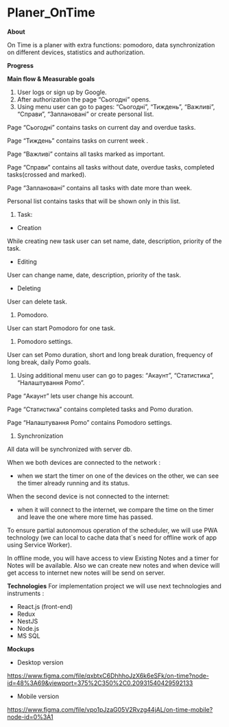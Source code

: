 # Planer_OnTime

**About**

On Time is a planer with extra functions: pomodoro, data synchronization on different devices, statistics and authorization.

**Progress**

**Main flow & Measurable goals**

1. User logs or sign up by Google.
1. After authorization the page “Сьогодні” opens.
1. Using menu user can go to pages: “Сьогодні”, “Тиждень”, “Важливі”, “Справи”, “Заплановані” or create personal list. 

Page “Сьогодні” contains tasks on current day and overdue tasks.

Page “Тиждень” contains tasks on current week .

Page “Важливі” contains all tasks marked as important.

Page “Справи” contains all tasks without date, overdue tasks, completed tasks(crossed and marked).

Page “Заплановані” contains all tasks with date more than week.

Personal list contains tasks that will be shown only in this list.


1. Task:
- Creation

While creating new task user can set name, date, description, priority of the task.

- Editing

User can change name, date, description, priority of the task.

- Deleting

User can delete task.

1. Pomodoro.

User can start Pomodoro for one task.

1. Pomodoro settings.

User can set Pomo duration, short and long break duration, frequency of long break, daily Pomo goals.

1. Using additional menu user can go to pages: “Акаунт”, “Статистика”, “Налаштування Pomo”.

Page “Акаунт” lets user change his account.

Page “Статистика” contains completed tasks and Pomo duration.

Page “Налаштування Pomo” contains Pomodoro settings.

1. Synchronization

All data will be synchronized with server db.

When we both devices are connected to the network :
- when we start the timer on one of the devices on the other, we can see the timer already running and its status.

 When the second device is not connected to the internet:
- when it will connect to the internet, we compare the time on the timer and leave the one where more time has passed.

To ensure partial autonomous operation of the scheduler, we will use PWA technology (we can local to cache data that`s need for offline work of app using Service Worker). 

In offline mode, you will have access to view Existing Notes and a timer for Notes will be available. Also we can create new notes and when device will get access to internet new notes will be send on server.

**Technologies**
For implementation project we will use next technologies and instruments : 
- React.js (front-end)
- Redux
- NestJS
- Node.js
- MS SQL

**Mockups**

- Desktop version 

<https://www.figma.com/file/qxbtxC6DhhhoJzX6k6eSFk/on-time?node-id=48%3A69&viewport=375%2C350%2C0.20931540429592133>

- Mobile version

<https://www.figma.com/file/vpo1pJzaG05V2Rvzg44jAL/on-time-mobile?node-id=0%3A1>












